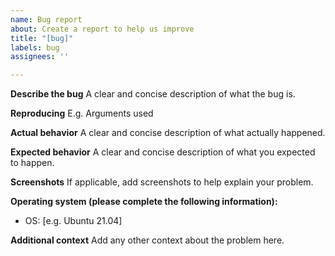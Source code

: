 ```yaml
---
name: Bug report
about: Create a report to help us improve
title: "[bug]"
labels: bug
assignees: ''

---
```


**Describe the bug**
A clear and concise description of what the bug is.

**Reproducing**
E.g. Arguments used

**Actual behavior**
A clear and concise description of what actually happened.


**Expected behavior**
A clear and concise description of what you expected to happen.

**Screenshots**
If applicable, add screenshots to help explain your problem.

**Operating system (please complete the following information):**
 - OS: [e.g. Ubuntu 21.04]

**Additional context**
Add any other context about the problem here.
